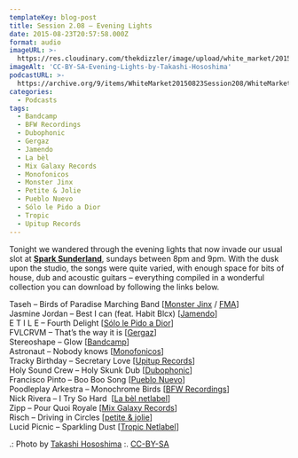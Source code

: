 ```yaml
---
templateKey: blog-post
title: Session 2.08 – Evening Lights
date: 2015-08-23T20:57:58.000Z
format: audio
imageURL: >-
  https://res.cloudinary.com/thekdizzler/image/upload/white_market/2015/08/11368969736_a022818f99_k-e1440357496329.jpg
imageAlt: 'CC-BY-SA-Evening-Lights-by-Takashi-Hososhima'
podcastURL: >-
  https://archive.org/9/items/WhiteMarket20150823Session208/WhiteMarket-20150823-Session208.mp3
categories:
  - Podcasts
tags:
  - Bandcamp
  - BFW Recordings
  - Dubophonic
  - Gergaz
  - Jamendo
  - La bèl
  - Mix Galaxy Records
  - Monofonicos
  - Monster Jinx
  - Petite & Jolie
  - Pueblo Nuevo
  - Sólo le Pido a Dior
  - Tropic
  - Upitup Records
---
```


Tonight we wandered through the evening lights that now invade our usual slot at **[Spark Sunderland](http://www.sparksunderland.com/)**, sundays between 8pm and 9pm. With the dusk upon the studio, the songs were quite varied, with enough space for bits of house, dub and acoustic guitars – everything compiled in a wonderful collection you can download by following the links below.

Taseh – Birds of Paradise Marching Band \[[Monster Jinx](https://taseh.bandcamp.com/) / [FMA](http://freemusicarchive.org/music/Taseh/Dekotora/)\]  
Jasmine Jordan – Best I can (feat. Habit Blcx) \[[Jamendo](https://www.jamendo.com/en/list/a147554/time-travel-ep)\]  
E T I L E – Fourth Delight \[[Sólo le Pido a Dior](https://sololepidoadior.bandcamp.com/album/spd-08-our-imaginary-friend)\]  
FVLCRVM – That’s the way it is \[[Gergaz](http://www.gergaz.com/portfolio/fvlcrvm-notch-ep/)\]  
Stereoshape – Glow \[[Bandcamp](https://stereoshape.bandcamp.com/album/sepia)\]  
Astronaut – Nobody knows \[[Monofonicos](http://monofonicos.net/mns-005-va-colores-nublados/)\]  
Tracky Birthday – Secretary Love \[[Upitup Records](http://www.upitup.com/tracky/newalbum/)\]  
Holy Sound Crew – Holy Skunk Dub \[[Dubophonic](http://www.dubophonic.com/2015/03/dph020-mexican-stepper-run-tell-remixed.html)\]  
Francisco Pinto – Boo Boo Song \[[Pueblo Nuevo](https://archive.org/details/pn037)\]  
Poodleplay Arkestra – Monochrome Birds \[[BFW Recordings](http://www.bfwrecordings.com/releases/PoodleplayArkestra/MonochromeBirds/)\]  
Nick Rivera – I Try So Hard  \[[La bèl netlabel](http://www.labelnetlabel.com/releases/lbn023-nick-rivera-zamalek)\]  
Zipp – Pour Quoi Royale \[[Mix Galaxy Records](http://mixgalaxyrecords.com/releases/mixg032)\]  
Risch – Driving in Circles \[[petite & jolie](http://archive.org/details/petitejolie004/)\]  
Lucid Picnic – Sparkling Dust \[[Tropic Netlabel](http://www.tropic-netlabel.de/releases/tropic-69/)\]

.: Photo by [Takashi Hososhima](https://www.flickr.com/photos/htakashi/11368969736/) :. [CC-BY-SA](https://creativecommons.org/licenses/by-sa/2.0/)
